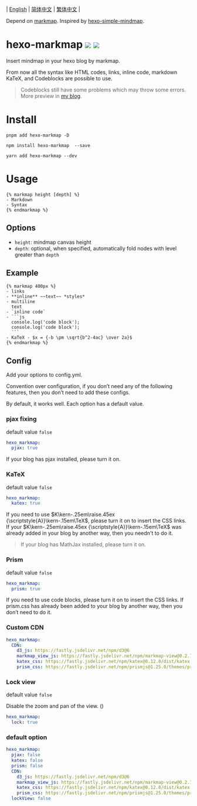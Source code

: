 | [English](https://github.com/MaxChang3/hexo-markmap/blob/main/README.md)
| [简体中文](https://github.com/MaxChang3/hexo-markmap/blob/main/README_HANS.md)
| [繁体中文](https://github.com/MaxChang3/hexo-markmap/blob/main/README_HANT.md)
|

Depend on [markmap](https://github.com/gera2ld/markmap). Inspired by [hexo-simple-mindmap](https://github.com/HunterXuan/hexo-simple-mindmap).

# hexo-markmap <a href="https://npm.im/hexo-markmap"><img src="https://badgen.net/npm/v/hexo-markmap"></a> <a href="https://npm.im/hexo-markmap"><img src="https://badgen.net/npm/dm/hexo-markmap"></a>

Insert mindmap in your hexo blog by markmap.

From now all the syntax like HTML codes, links, inline code, markdown KaTeX, and Codeblocks are possible to use.

> Codeblocks still have some problems which may throw some errors.
More preview in [my blog](https://zhangmaimai.com/2021/02/23/hexo-mindmap-plugin/).

# Install

```
pnpm add hexo-markmap -D
```

```
npm install hexo-markmap  --save
```


```
yarn add hexo-markmap --dev
```

# Usage

```
{% markmap height [depth] %}
- Markdown
- Syntax
{% endmarkmap %}
```

## Options

- `height`: mindmap canvas height
- `depth`: optional, when specified, automatically fold nodes with level greater than `depth`

## Example 

````
{% markmap 400px %}
- links
- **inline** ~~text~~ *styles*
- multiline
  text
- `inline code`
- ```js
  console.log('code block');
  console.log('code block');
  ```
- KaTeX - $x = {-b \pm \sqrt{b^2-4ac} \over 2a}$
{% endmarkmap %}
````

## Config

Add your options to config.yml.

Convention over configuration, if you don’t need any of the following features, then you don’t need to add these configs.

By default, it works well. Each option has a default value.


### pjax fixing

default value `false`

```yaml
hexo_markmap:
  pjax: true
```

If your blog has pjax installed, please turn it on.

### KaTeX

default value `false`

```yaml
hexo_markmap:
  katex: true
```

If you need to use $K\kern-.25em\raise.45ex {\scriptstyle{A}}\kern-.15em\TeX$, please turn it on to insert the CSS links. If your $K\kern-.25em\raise.45ex {\scriptstyle{A}}\kern-.15em\TeX$ was already added in your blog by another way, then you needn't to do it.

> If your blog has MathJax installed, please turn it on.


### Prism

default value `false`

```yaml
hexo_markmap:
  prism: true
```

If you need to use code blocks, please turn it on to insert the CSS links. If prism.css has already been added to your blog by another way, then you don’t need to do it.

### Custom CDN

```yaml
hexo_markmap:
  CDN:
    d3_js: https://fastly.jsdelivr.net/npm/d3@6
    markmap_view_js: https://fastly.jsdelivr.net/npm/markmap-view@0.2.7
    katex_css: https://fastly.jsdelivr.net/npm/katex@0.12.0/dist/katex.min.css
    prism_css: https://fastly.jsdelivr.net/npm/prismjs@1.25.0/themes/prism.css
```

### Lock view

default value `false`

Disable the zoom and pan of the view. ()

```yaml
hexo_markmap:
  lock: true
```

### default option
```yaml
hexo_markmap:
  pjax: false
  katex: false
  prism: false
  CDN:
    d3_js: https://fastly.jsdelivr.net/npm/d3@6
    markmap_view_js: https://fastly.jsdelivr.net/npm/markmap-view@0.2.7
    katex_css: https://fastly.jsdelivr.net/npm/katex@0.12.0/dist/katex.min.css
    prism_css: https://fastly.jsdelivr.net/npm/prismjs@1.25.0/themes/prism.css
  lockView: false
```
